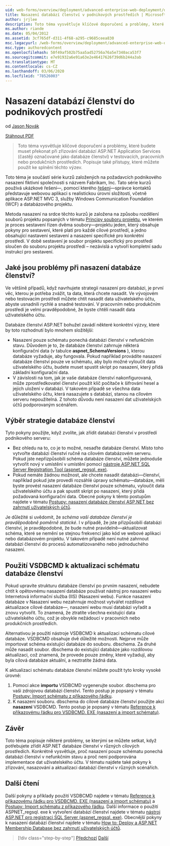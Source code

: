 ```yaml
---
uid: web-forms/overview/deployment/advanced-enterprise-web-deployment/deploying-membership-databases-to-enterprise-environments
title: Nasazení databází členství v podnikových prostředích | Microsoft Docs
author: jrjlee
description: Toto téma vysvětluje klíčové doporučení a problémy, které je potřeba překonat při zřizování databází ASP.NET Application Services (častěji...
ms.author: riande
ms.date: 05/04/2012
ms.assetid: 3cf765df-d311-4f68-a295-c9685ceea830
msc.legacyurl: /web-forms/overview/deployment/advanced-enterprise-web-deployment/deploying-membership-databases-to-enterprise-environments
msc.type: authoredcontent
ms.openlocfilehash: 50f49af502b75aa5ad52756a76a5e7340aca53f7
ms.sourcegitcommit: e7e91932a6e91a63e2e46417626f39d6b244a3ab
ms.translationtype: MT
ms.contentlocale: cs-CZ
ms.lasthandoff: 03/06/2020
ms.locfileid: "78526003"
---
```

# <a name="deploying-membership-databases-to-enterprise-environments"></a>Nasazení databází členství do podnikových prostředí

od [Jason Novák](https://github.com/jrjlee)

[Stáhnout PDF](https://msdnshared.blob.core.windows.net/media/MSDNBlogsFS/prod.evol.blogs.msdn.com/CommunityServer.Blogs.Components.WeblogFiles/00/00/00/63/56/8130.DeployingWebAppsInEnterpriseScenarios.pdf)

> Toto téma vysvětluje klíčové doporučení a problémy, které budete muset překonat při zřizování databází ASP.NET Application Services (častěji označované jako databáze členství) v testovacích, pracovních nebo produkčních prostředích. Popisuje také přístupy, které můžete použít ke splnění těchto výzev.

Toto téma je součástí série kurzů založených na požadavcích podnikového nasazení fiktivní společnosti s názvem Fabrikam, Inc. Tato série kurzů používá ukázkové řešení&#x2014;, pomocí kterého [řešení](../web-deployment-in-the-enterprise/the-contact-manager-solution.md)&#x2014;správce kontaktů představuje webovou aplikaci s realistickou úrovní složitosti, včetně aplikace ASP.NET MVC 3, služby Windows Communication Foundation (WCF) a databázového projektu.

Metoda nasazení na srdce těchto kurzů je založena na způsobu rozdělení souborů projektu popsaných v tématu [Principy souboru projektu](../web-deployment-in-the-enterprise/understanding-the-project-file.md), ve kterém je proces sestavení řízen dvěma soubory&#x2014;projektu jeden, který obsahuje pokyny pro sestavení, které platí pro každé cílové prostředí, a jedno obsahující nastavení sestavení a nasazení specifické pro konkrétní prostředí. V době sestavení je soubor projektu specifický pro prostředí sloučen do souboru projektu prostředí – nezávislá a vytvoří kompletní sadu instrukcí pro sestavení.

## <a name="what-are-the-issues-when-you-deploy-a-membership-database"></a>Jaké jsou problémy při nasazení databáze členství?

Ve většině případů, když navrhujete strategii nasazení pro databázi, je první věc, kterou je potřeba zvážit, ta data, která chcete nasadit. Ve vývojovém nebo testovacím prostředí můžete chtít nasadit data uživatelského účtu, abyste usnadnili rychlé a snadné testování. V pracovním nebo produkčním prostředí je velmi pravděpodobné, že byste chtěli nasadit data uživatelského účtu.

Databáze členství ASP.NET bohužel zavádí některé konkrétní výzvy, které by toto rozhodnutí bylo mnohem složitější:

- Nasazení pouze schématu ponechá databázi členství v nefunkčním stavu. Důvodem je to, že databáze členství zahrnuje některá konfigurační data (v tabulce **aspnet\_SchemaVersions** ), kterou databáze vyžaduje, aby fungovala. Pokud například provádíte nasazení databáze členství pouze ve schématu, aby bylo možné vyloučit data uživatelského účtu, budete muset spustit skript po nasazení, který přidá základní konfigurační data.
- V závislosti na tom, jak je vaše databáze členství nakonfigurovaná, může zprostředkovatel členství použít klíč počítače k šifrování hesel a jejich uložení v databázi. V takovém případě se všechna data uživatelského účtu, která nasazujete s databází, stanou na cílovém serveru nepoužitelná. Z tohoto důvodu není nasazení dat uživatelských účtů podporovaným scénářem.

## <a name="choosing-a-membership-database-strategy"></a>Výběr strategie databáze členství

Tyto pokyny použijte, když zvolíte, jak zřídit databázi členství v prostředí podnikového serveru:

- Bez ohledu na to, co je to možné, nesaďte databáze členství. Místo toho vytvořte databázi členství ručně na cílovém databázovém serveru. Pokud jste nepřizpůsobili schéma databáze členství, můžete jednoduše vytvořit nový v umístění v umístění pomocí [nástroje ASP.NET SQL Server Registration Tool (aspnet\_regsql. exe)](https://msdn.microsoft.com/library/ms229862(v=vs.100).aspx).
- Pokud nemáte žádnou možnost, ale chcete nasadit databázi&#x2014;členství, například pokud jste provedli rozsáhlé úpravy schématu&#x2014;databáze, měli byste provést nasazení databáze členství pouze schématu, vyloučit data uživatelského účtu a pak spustit skript po nasazení, který přidá požadovaná konfigurační data. Obecné pokyny k těmto postupům najdete v tématu [Postupy: nasazení databáze členství ASP.NET bez zahrnutí uživatelských účtů](https://msdn.microsoft.com/library/ff361972(v=vs.100).aspx).

Je důležité si uvědomit, že *schéma vaší databáze členství je pravděpodobně poměrně statické*. I v případě, že jste přizpůsobili databázi členství, je pravděpodobné, že bude nutné pravidelně&#x2014;aktualizovat schéma, které se nemění se stejnou frekvencí jako kód ve webové aplikaci nebo databázovém projektu. V takovém případě není nutné zahrnout databázi členství do procesů automatizovaného nebo jednoduchého nasazení.

## <a name="using-vsdbcmd-to-update-a-membership-database-schema"></a>Použití VSDBCMD k aktualizaci schématu databáze členství

Pokud upravíte strukturu databáze členství po prvním nasazení, nebudete chtít k opětovnému nasazení databáze používat nástroj pro nasazení webu Internetová informační služba (IIS) (Nasazení webu). Funkce nasazení databáze v Nasazení webu nezahrnuje možnost vytvářet rozdílové aktualizace cílové databáze&#x2014;, nasazení webu musí databázi vyřadit a znovu vytvořit. To znamená, že ztratíte všechna existující data uživatelského účtu, což je obvykle nežádoucí v pracovních nebo produkčních prostředích.

Alternativou je použití nástroje VSDBCMD k aktualizaci schématu cílové databáze. VSDBCMD obsahuje dvě důležité možnosti. Nejprve může importovat schéma existující databáze do souboru. dbschema. Za druhé může nasadit soubor. dbschema do existující databáze jako rozdílovou aktualizaci, což znamená, že provede pouze změny, které vyžadují, aby byla cílová databáze aktuální, a neztratíte žádná data.

K aktualizaci schématu databáze členství můžete použít tyto kroky vysoké úrovně:

1. Pomocí akce **importu** VSDBCMD vygenerujte soubor. dbschema pro vaši zdrojovou databázi členství. Tento postup je popsaný v tématu [Postupy: Import schématu z příkazového řádku](https://msdn.microsoft.com/library/dd172135.aspx).
2. K nasazení souboru. dbschema do cílové databáze členství použijte akci **nasazení** VSDBCMD. Tento postup je popsaný v tématu [Reference k příkazovému řádku pro VSDBCMD. EXE (nasazení a import schématu)](https://msdn.microsoft.com/library/dd193283.aspx).

## <a name="conclusion"></a>Závěr

Toto téma popisuje některé problémy, se kterými se můžete setkat, když potřebujete zřídit ASP.NET databáze členství v různých cílových prostředích. Konkrétně vysvětluje, proč nasazení pouze schématu ponechá databázi členství v nefunkčním stavu a proč není podporována implementace dat uživatelského účtu. V tématu najdete také pokyny k zřizování, nasazování a aktualizaci databází členství v různých scénářích.

## <a name="further-reading"></a>Další čtení

Další pokyny a příklady použití VSDBCMD najdete v tématu [Reference k příkazovému řádku pro VSDBCMD. EXE (nasazení a import schématu)](https://msdn.microsoft.com/library/dd193283.aspx) a [Postupy: Import schématu z příkazového řádku](https://msdn.microsoft.com/library/dd172135.aspx). Další informace o použití ASPNET\_regsql. exe k vytvoření databází členství najdete v tématu [nástroj ASP.NET pro registraci SQL Server (aspnet\_regsql. exe)](https://msdn.microsoft.com/library/ms229862(v=vs.100).aspx). Obecnější pokyny k nasazení databází členství najdete v tématu [How to: Deploy a ASP.NET Membership Database bez zahrnutí uživatelských účtů](https://msdn.microsoft.com/library/ff361972(v=vs.100).aspx).

> [!div class="step-by-step"]
> [Předchozí](deploying-database-role-memberships-to-test-environments.md)
> [Další](excluding-files-and-folders-from-deployment.md)
